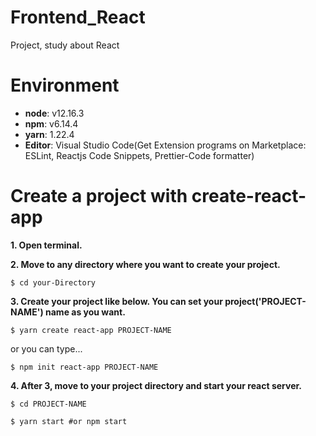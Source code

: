 # Frontend_React
Project, study about React

# Environment
* **node**: v12.16.3
* **npm**: v6.14.4
* **yarn**: 1.22.4
* **Editor**: Visual Studio Code(Get Extension programs on Marketplace: ESLint, Reactjs Code Snippets, Prettier-Code formatter)


# Create a project with create-react-app
**1. Open terminal.**


**2. Move to any directory where you want to create your project.**
    
    $ cd your-Directory


**3. Create your project like below. You can set your project('PROJECT-NAME') name as you want.**
    
    $ yarn create react-app PROJECT-NAME
    
   or you can type...
    
    $ npm init react-app PROJECT-NAME
    

**4. After 3, move to your project directory and start your react server.**
    
    $ cd PROJECT-NAME
    
    $ yarn start #or npm start
